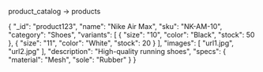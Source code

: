 product_catalog -> products

{
  "_id": "product123",
  "name": "Nike Air Max",
  "sku": "NK-AM-10",
  "category": "Shoes",
  "variants": [
    {
      "size": "10",
      "color": "Black",
      "stock": 50
    },
    {
      "size": "11",
      "color": "White",
      "stock": 20
    }
  ],
  "images": [
    "url1.jpg",
    "url2.jpg"
  ],
  "description": "High-quality running shoes",
  "specs": {
    "material": "Mesh",
    "sole": "Rubber"
  }
}